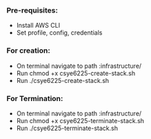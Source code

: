 ### Pre-requisites:
* Install AWS CLI
* Set profile, config, credentials

### For creation:
* On terminal navigate to path :infrastructure/
* Run chmod +x csye6225-create-stack.sh
* Run ./csye6225-create-stack.sh <stackname> <awsregion> <vpccidr> <subnet1cidr> <subnet2cidr> <subnet3cidr> <vpcname>

### For Termination:
* On terminal navigate to path :infrastructure/
* Run chmod +x csye6225-terminate-stack.sh <variables>
* Run ./csye6225-terminate-stack.sh